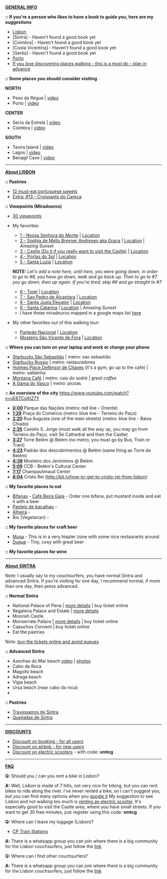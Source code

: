 

**[GENERAL INFO](#GENERAL)**

**:: If you're a person who likes to have a book to guide you, here are my suggestions**
- [Lisbon](http://bit.ly/lonelyplanet-lisbon)
- [Sintra] - Haven't found a good book yet
- [Coimbra] - Haven't found a good book yet
- [Costa Vicentina] - Haven't found a good book yet
- [Gerês] - Haven't found a good book yet
- [Porto](http://bit.ly/lonelyplanet-porto)
- [If you love discovering places walking - this is a must do - plan in advance](http://bit.ly/pilgrims-guide-to-santiago)

**:: Some places you should consider visiting**

**NORTH**
- Peso da Régua | [video](https://www.youtube.com/watch?v=PMMZ5iGUYxk)
- Porto | [video](https://youtu.be/P170_f49pv4)

**CENTER**
- Serra da Estrela | [video](https://www.youtube.com/watch?v=25Zo0kaLRMk)
- Coimbra | [video](https://www.youtube.com/watch?v=O8njLUyly6c)

**SOUTH**
- Tavira Island | [video](https://youtu.be/hKZvTlDkTxU)
- Lagos | [video](https://youtu.be/SkoWo8yzvZM)
- Benagil Cave | [video](https://www.youtube.com/watch?v=lEFsQVMlRBI)

---

**[About LISBON](#LISBON)**

**:: Pastries**
- [12 must-eat portuguese sweets](http://bit.ly/portuguese-pastries-sweets-convents-monasteries)
- [Extra: #13 - Croissants do Careca](https://goo.gl/maps/aCrooXrbyvS2)

**:: Viewpoints (Miradouros)**
- [30 viewpoints](http://bit.ly/30-miradouros-lisbon)  
- My favorites:
  - [1 - Nossa Senhora do Monte](http://bit.ly/miradour-nossa-senhora-monte) | [Location](https://goo.gl/maps/w43J1XZBjkN2)
  - [2 - Sophia de Mello Breyner Andresen aka Graça](http://bit.ly/miradouro-graca) | [Location](https://goo.gl/maps/11tEhy1DxMx) | *Amazing Sunset*
  - [3 - Castle (Do it if you really want to visit the Castle)](http://bit.ly/miradouros-castle-sao-jorge) | [Location](https://goo.gl/maps/8o5sxL28TMF2)
  - [4 - Portas do Sol](http://bit.ly/miradouro-portas-sol) | [Location](https://goo.gl/maps/nr5Fdf8heqz)
  - [5 - Santa Luzia](http://bit.ly/miradouro-santa-luzia) | [Location](https://goo.gl/maps/tdD6cY6Ee9q)
  
  **NOTE:** *Let's add a note here, until here, you were going down, in order to go to #6, you have go down, walk and go back up. Then to go to #7 you go down, then up again. If you're tired, skip #6 and go straight to #7*
  - [6 - Torel](http://bit.ly/miradouro-do-torel) | [Location](https://goo.gl/maps/Tr2aqvarjEB2)
  - [7 - Sao Pedro de Alcantara](http://bit.ly/miradouro-sao-pedro-alcantara) | [Location](https://goo.gl/maps/M44dzkGtwzK2)
  - [8 - Santa Justa Elevator](http://bit.ly/miradouro-santa-justa-elevator) | [Location](https://goo.gl/maps/rGWhCKQqMyA2)
  - [9 - Santa Catarina](http://bit.ly/miradouro-santa-catarina) | [Location](https://goo.gl/maps/Xitq8uFpwDy) | *Amazing Sunset*
  - I have these miradouros mapped in a google maps list [here](https://goo.gl/maps/1nG1r3MPtep) 
  
- My other favorites out of this walking tour:
  - [Panteão Nacional](http://bit.ly/miradouro-panteao) | [Location](https://goo.gl/maps/V4wHJMvxks92)
  - [Mosteiro São Vicente de Fora](http://bit.ly/mosteiro-sao-vicente) | [Location](https://goo.gl/maps/hgzuCWqTpt22) 

**:: Where you can turn on your laptop and work or charge your phone**
- [Starbucks São Sebastião](https://goo.gl/maps/tP1xS7fWxGP2) | metro: sao sebastião
- [Starbucks Rossio](https://goo.gl/maps/C8ed4fdCHCn) | metro: restauradores
- [Holmes Place Defensor de Chaves](https://goo.gl/maps/fve3ukJtApP2) (it's a gym, go up to the cafe) | metro: saldanha
- [Montana Café](https://goo.gl/maps/uKg69gkPtmH2) | metro: cais do sodré | *great coffee*
- [A Gama do Vasco](https://goo.gl/maps/wfBQDkfB7zB2) | metro: picoas


**:: An overview of the city**
  https://www.youtube.com/watch?v=uE6TCoXtZ7Y

- **[0:00](https://youtu.be/uE6TCoXtZ7Y?t=0s)** Parque das Nações (metro: red line - Oriente)
- **[1:29](https://youtu.be/uE6TCoXtZ7Y?t=1m29s)** Praça do Comércio (metro: blue line - Terreiro do Paço)
- **[2:20](https://youtu.be/uE6TCoXtZ7Y?t=2m20s)** Rua Augusta (one of the main streets) (metro: blue line - Baixa Chiado)
- **[2:35](https://youtu.be/uE6TCoXtZ7Y?t=2m35s)** Castelo S. Jorge (must walk all the way up, you may go from Terreiro do Paço, visit Sé Cathedral and then the Castle)
- **[3:27](https://youtu.be/uE6TCoXtZ7Y?t=3m27s)** Torre Belém @ Belém (no metro, you must go by Bus, Train or Tram)
- **[4:23](https://youtu.be/uE6TCoXtZ7Y?t=4m23s)** Padrão dos descobrimentos @ Belém (same thing as Torre de Belém)
- **[4:39](https://youtu.be/uE6TCoXtZ7Y?t=4m39s)** Mosteiro dos Jerónimos @ Belém 
- **[5:09](https://youtu.be/uE6TCoXtZ7Y?t=5m09s)** CCB - Belém's Cultural Center
- **[7:17](https://youtu.be/uE6TCoXtZ7Y?t=7m17s)** Champaulimaud Center
- **[8:04](https://youtu.be/uE6TCoXtZ7Y?t=8m04s)** Cristo Rei (http://bit.ly/how-to-get-to-cristo-rei-from-lisbon)

**:: My favorite places to eat**

- [Bifanas](https://goo.gl/images/3dJoHA) - [Café Beira Gare](https://goo.gl/maps/S9A4zo3Y5zt) - Order one bifana, put mustard inside and eat it with a beer
- [Pasteis de bacalhau](https://goo.gl/images/oZ5abn) - 
- [Alheira](https://goo.gl/images/wHesf9) - 
- Bio (Vegetarian) -  


**:: My favorite places for craft beer**

- [Musa](https://goo.gl/maps/GF2Rk7Hw8NG2) - This is in a very hispter zone with some nice restaurants around
- [Duque](https://goo.gl/maps/wEt7QYSdM382) - Tiny, cosy with great beer

**:: My favorite places for wine**

---

**[About SINTRA](#SINTRA)**

Note: I usually say to my couchsurfers, you have normal Sintra and advanced Sintra. If you're visiting for one day, I recommend normal, if more than one day, then press advanced.

**:: Normal Sintra**
- National Palace of Pena | [more details](https://www.parquesdesintra.pt/en/parks-and-monuments/park-and-national-palace-of-pena/) | buy ticket online
- Regaleira Palace and Estate | [more details](http://www.regaleira.pt/en/quinta-da-regaleira)
- Moorish Castle
- Monserrate Palace | [more details](https://www.parquesdesintra.pt/en/parks-and-monuments/park-and-palace-of-monserrate/) | buy ticket online
- Capuchos Convent | buy ticket online
- Eat the pastries

Note: [buy the tickets online and avoid queues](https://www.parquesdesintra.pt/en/commercial-area/ticket-office-2/)

**:: Advanced Sintra**
- Azenhas do Mar beach [video](https://www.youtube.com/watch?v=PNzk8TKnOAE) | [photos](http://www.azenhasdomar.com/#/galeria)
- Cabo da Roca
- Magoito beach
- Adraga beach 
- Vigia beach
- Ursa beach (near cabo da roca)
- 

**:: Pastries**
- [Travesseiros de Sintra](https://goo.gl/maps/CUocfbnEM9H2)
- [Queijadas de Sintra](https://goo.gl/maps/tQko4mAnMHJ2)


---

**[DISCOUNTS](#DISCOUNTS)**
- [Discount on booking - for all users](http://bit.ly/booking-15e-offer)
- [Discount on airbnb - for new users](http://bit.ly/airbnb-new-users-offer)
- [Discount on electric scooters](http://bit.ly/Rent-a-scooter) - with code: **xmtcg** 

---

**[FAQ](#FAQ)**

**Q:** Should you / can you rent a bike in Lisbon?

**A:** Well, Lisbon is made of 7 hills, not very nice for biking, but you can rent bikes to ride along the river. I've never rented a bike, so I can't suggest you, but you can find many options when you [google it](http://bit.ly/google-rent-bikes-lisbon)
My suggestion to see Lisbon and not walking too much is [renting an electric scooter](http://bit.ly/Rent-a-scooter). It's especially good to visit the Castle area, where you have small streets. If you want to get 30 free minutes, just register using this code: **xmtcg** 

**Q:** Where can I leave my luggage (Lisbon)?
- [CP Train Stations](http://bit.ly/lisbon-luggage-lockers)

**A:** There is a whatsapp group you can join where there is a big community for the Lisbon couchsurfers, just follow the [link](http://bit.ly/lisbon-whatsapp-cs-group)

**Q:** Where can I find other couchsurfers?

**A:** There is a whatsapp group you can join where there is a big community for the Lisbon couchsurfers, just follow the [link](http://bit.ly/lisbon-whatsapp-cs-group)

